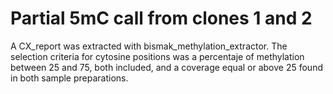 # Partial 5mC call from clones 1 and 2

A CX_report was extracted with bismak_methylation_extractor. The selection criteria for cytosine positions was a percentaje of methylation between 25 and 75, both included, and a coverage equal or above 25 found in both sample preparations. 
